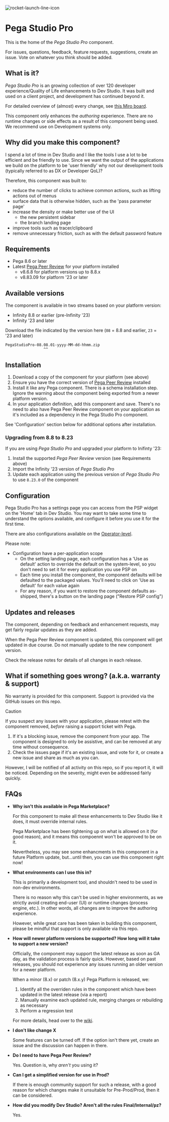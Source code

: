 ![rocket-launch-line-icon](https://github.com/sammich/PegaStudioPro/assets/1682127/39f93eb8-25c1-4f2e-a525-d7b090dfb198)

# Pega Studio Pro

This is the home of the *Pega Studio Pro* component.

For issues, questions, feedback, feature requests, suggestions, create an issue. Vote on whatever you think should be added.

## What is it?

*Pega Studio Pro* is an growing collection of over 120 developer experience/Quality of Life enhancements to Dev Studio. It was built and used on a client project, and development has continued beyond it.

For detailed overview of (almost) every change, see [this Miro board](https://miro.com/app/board/uXjVNWQE6xU=/?share_link_id=476120716316).

This component only enhances the *authoring* experience. There are no runtime changes or side effects as a result of this component being used. We recommend use on Development systems only.

## Why did you make this component?

I spend a lot of time in Dev Studio and I like the tools I use a lot to be efficient and be friendly to use. Since we want the output of the applications we build on the platform to be 'user friendly' why not our development tools (typically referred to as DX or Developer QoL)?

Therefore, this component was built to:

- reduce the number of clicks to achieve common actions, such as lifting actions out of menus
- surface data that is otherwise hidden, such as the 'pass parameter page'
- increase the density or make better use of the UI
    - the new persistent sidebar
    - the branch landing page
- improve tools such as tracer/clipboard
- remove unnecessary friction, such as with the default password feature

## Requirements

- Pega 8.6 or later
- Latest [Pega Peer Review](https://community.pega.com/marketplace/components/peer-review-component) for your platform installed
    - v8.6.8 for platform versions up to 8.8.x
    - v8.83.09 for platform '23 or later

## Available versions

The component is available in two streams based on your platform version:

- Infinity 8.8 or earlier (pre-Infinity '23)
- Infinity '23 and later

Download the file indicated by the version here (`08` = 8.8 and earlier, `23` = '23 and later)

```
PegaStudioPro-08.08.01-yyyy-MM-dd-hhmm.zip
                 ^^
```

## Installation

1. Download a copy of the component for your platform (see above)
2. Ensure you have the correct version of [Pega Peer Review](https://community.pega.com/marketplace/components/peer-review-component) installed
3. Install it like any Pega component. There is a schema installation step.
   Ignore the warning about the component being exported from a newer platform version.
4. In your application definition, add this component and save.
   There's no need to also have Pega Peer Review component on your application as it's included as a dependency in the Pega Studio Pro component.

See 'Configuration' section below for additional options after installation.

### Upgrading from 8.8 to 8.23

If you are using *Pega Studio Pro* and upgraded your platform to Inifinty '23:

1. Install the supported *Pega Peer Review* version (see Requirements above)
2. Import the Infinity '23 version of *Pega Studio Pro*
3. Update each application using the previous version of *Pega Studio Pro* to use `8.23.0` of the component

## Configuration

Pega Studio Pro has a settings page you can access from the PSP widget on the 'Home' tab in Dev Studio. You may want to take some time to understand the options available, and configure it before you use it for the first time.

There are also configurations available on the [Operator-level](https://miro.com/app/board/uXjVNWQE6xU=/?moveToWidget=3458764568005141127&cot=14).

Please note:

- Configuration have a per-application scope
    - On the setting landing page, each configuration has a 'Use as default' action to override the default on the system-level, so you don't need to set it for every application you use PSP on
    - Each time you install the component, the component defaults will be defaulted to the packaged values. You'll need to click on 'Use as default' for each value again
    - For any reason, if you want to restore the component defaults as-shipped, there's a button on the landing page ("Restore PSP config")

## Updates and releases

The component, depending on feedback and enhancement requests, may get fairly regular updates as they are added.

When the Pega Peer Review component is updated, this component will get updated in due course. Do not manually update to the new component version.

Check the release notes for details of all changes in each release.

## What if something goes wrong? (a.k.a. warranty & support)

No warranty is provided for this component. Support is provided via the GitHub issues on this repo.

> [!CAUTION]
> If you suspect any issues with your application, please retest with the component removed, *before* raising a support ticket with Pega.

1. If it's a blocking issue, remove the component from your app. The component is designed to only be assistive, and can be removed at any time without consequence.
2. Check the issues page if it's an existing issue, and vote for it, or create a new issue and share as much as you can.

However, I will be notified of all activity on this repo, so if you report it, it will be noticed. Depending on the severity, might even be addressed fairly quickly.

## FAQs

- **Why isn't this available in Pega Marketplace?**
  
  For this component to make all these enhancements to Dev Studio like it does, it must override internal rules.

  Pega Marketplace has been tightening up on what is allowed on it (for good reason), and it means this compoennt won't be approved to be on it.

  Nevertheless, you may see some enhancments in this component in a future Platform update, but...until then, you can use this component right now!
  
- **What environments can I use this in?**

  This is primarily a development tool, and shouldn't need to be used in non-dev environments.

  There is no reason why this can't be used in higher environments, as we strictly avoid creating end-user (UI) or runtime changes (process engine, etc.). In other words, all changes are to improve the authoring experience.

  However, while great care has been taken in building this component, please be mindful that support is only available via this repo.

- **How will newer platform versions be supported? How long will it take to support a new version?**

  Officially, the component may support the latest release as soon as GA day, as the validation process is fairly quick. However, based on past releases, you should not experience any issues running an older version for a newer platform.
  
  When a minor (8.x) or patch (8.x.y) Pega Platform is released, we:

  1. Identify all the overriden rules in the component which have been updated in the latest release (via a report)
  2. Manually examine each updated rule, merging changes or rebuilding as necessary
  3. Perform a regression test
 
  For more details, head over to the [wiki](https://github.com/sammich/PegaStudioPro/wiki/Development-guidelines).

- **I don't like change X**

  Some features can be turned off. If the option isn't there yet, create an issue and the discussion can happen in there.

- **Do I need to have Pega Peer Review?**

  Yes. Question is, why *aren't* you using it?

- **Can I get a simplified version for use in Prod?**

  If there is enough community support for such a release, with a good reason for which changes make it unsuitable for Pre-Prod/Prod, then it can be considered.

- **How did you modify Dev Studio? Aren't all the rules Final/Internal/pz?**

  Yes.
